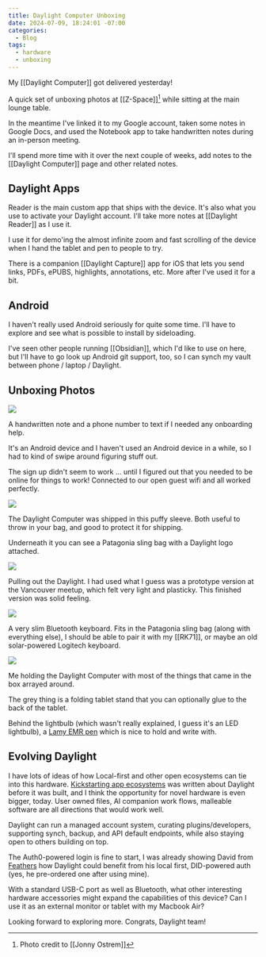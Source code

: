 ```yaml
---
title: Daylight Computer Unboxing
date: 2024-07-09, 18:24:01 -07:00
categories:
  - Blog
tags:
  - hardware
  - unboxing
---
```

My [[Daylight Computer]] got delivered yesterday!

A quick set of unboxing photos at [[Z-Space]][^photocredit] while sitting at the main lounge table.

In the meantime I've linked it to my Google account, taken some notes in Google Docs, and used the Notebook app to take handwritten notes during an in-person meeting.

I'll spend more time with it over the next couple of weeks, add notes to the [[Daylight Computer]] page and other related notes.
## Daylight Apps

Reader is the main custom app that ships with the device. It's also what you use to activate your Daylight account. I'll take more notes at [[Daylight Reader]] as I use it.

I use it for demo'ing the almost infinite zoom and fast scrolling of the device when I hand the tablet and pen to people to try.

There is a companion [[Daylight Capture]] app for iOS that lets you send links, PDFs, ePUBS, highlights, annotations, etc. More after I've used it for a bit.
## Android

I haven't really used Android seriously for quite some time. I'll have to explore and see what is possible to install by sideloading.

I've seen other people running [[Obsidian]], which I'd like to use on here, but I'll have to go look up Android git support, too, so I can synch my vault between phone / laptop / Daylight.
## Unboxing Photos

![](/assets/2024/daylight-unboxing/01-boris-box-open.jpg)

A handwritten note and a phone number to text if I needed any onboarding help.

It's an Android device and I haven't used an Android device in a while, so I had to kind of swipe around figuring stuff out. 

The sign up didn't seem to work ... until I figured out that you needed to be online for things to work! Connected to our open guest wifi and all worked perfectly.

![](/assets/2024/daylight-unboxing/02-boris-puffy-sleeve.jpg)

The Daylight Computer was shipped in this puffy sleeve. Both useful to throw in your bag, and good to protect it for shipping.

Underneath it you can see a Patagonia sling bag with a Daylight logo attached. 

![](/assets/2024/daylight-unboxing/03-boris-daylight-sleeve.jpg)

Pulling out the Daylight. I had used what I guess was a prototype version at the Vancouver meetup, which felt very light and plasticky. This finished version was solid feeling.

![](/assets/2024/daylight-unboxing/05-boris-keyboard.jpg)

A very slim Bluetooth keyboard. Fits in the Patagonia sling bag (along with everything else), I should be able to pair it with my [[RK71]], or maybe an old solar-powered Logitech keyboard.

![](/assets/2024/daylight-unboxing/06-boris-face-holding-daylight.jpg)

Me holding the Daylight Computer with most of the things that came in the box arrayed around.

The grey thing is a folding tablet stand that you can optionally glue to the back of the tablet.

Behind the lightbulb (which wasn't really explained, I guess it's an LED lightbulb), a [Lamy EMR pen](https://lamyshop.ca/ca_en/lamy-al-star-black-emr-stylus-pen.html) which is nice to hold and write with.

## Evolving Daylight

I have lots of ideas of how Local-first and other open ecosystems can tie into this hardware. [Kickstarting app ecosystems](https://bmannconsulting.com/blog/2022/06/01/kickstarting-app-ecosystem/) was written about Daylight before it was built, and I think the opportunity for novel hardware is even bigger, today. User owned files, AI companion work flows, malleable software are all directions that would work well.

Daylight can run a managed account system, curating plugins/developers, supporting synch, backup, and API default endpoints, while also staying open to others building on top.

The Auth0-powered login is fine to start, I was already showing David from [Feathers](https://feathers.cloud) how Daylight could benefit from his local first, DID-powered auth (yes, he pre-ordered one after using mine).

With a standard USB-C port as well as Bluetooth, what other interesting hardware accessories might expand the capabilities of this device? Can I use it as an external monitor or tablet with my Macbook Air?

Looking forward to exploring more. Congrats, Daylight team!

[^photocredit]: Photo credit to [[Jonny Ostrem]]